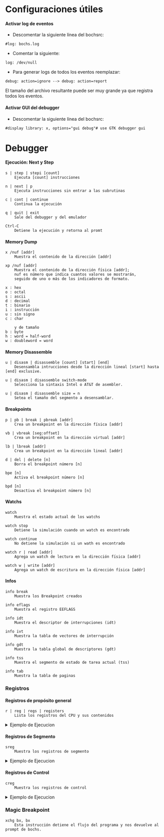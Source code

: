 # Configuraciones útiles
#### Activar log de eventos
- Descomentar la siguiente lı́nea del bochsrc:
```
#log: bochs.log
```
- Comentar la siguiente:
```
log: /dev/null
```
- Para generar logs de todos los eventos reemplazar:
```
debug: action=ignore --> debug: action=report
```
El tamaño del archivo resultante puede ser muy grande ya que registra todos los eventos.

#### Activar GUI del debugger
- Descomentar la siguiente lı́nea del bochsrc:
```
#display library: x, options="gui debug"# use GTK debugger gui
```

# Debugger
#### Ejecución: Next y Step
```
s | step | stepi [count]
	Ejecuta [count] instrucciones

n | next | p
	Ejecuta instrucciones sin entrar a las subrutinas

c | cont | continue
	Continua la ejecución

q | quit | exit
	Sale del debugger y del emulador

Ctrl-C
	Detiene la ejecución y retorna al promt
```

#### Memory Dump
```
x /nuf [addr]
	Muestra el contenido de la dirección [addr]

xp /nuf [addr]
	Muestra el contenido de la dirección fı́sica [addr];
	nuf es número que indica cuantos valores se mostrarán,
	seguido de uno o más de los indicadores de formato.
	
x : hex
o : octal
s : ascii
d : decimal
t : binario
i : instrucción
u : sin signo
c : char

	y de tamaño
b : byte
h : word = half-word
w : doubleword = word
```

#### Memory Disassemble

```
u | disasm | disassemble [count] [start] [end]
	Desensambla intrucciones desde la dirección lineal [start] hasta [end] exclusive.

u | disasm | disassemble switch-mode
	Selecciona la sintaxis Intel o AT&T de asembler.

u | disasm | disassemble size = n
	Setea el tamaño del segmento a desensamblar.
```

#### Breakpoints
```
p | pb | break | pbreak [addr]
	Crea un breakpoint en la dirección fı́sica [addr]

vb | vbreak [seg:offset]
	Crea un breakpoint en la dirección virtual [addr]

lb | lbreak [addr]
	Crea un breakpoint en la dirección lineal [addr]

d | del | delete [n]
	Borra el breakpoint número [n]

bpe [n]
	Activa el breakpoint número [n]

bpd [n]
	Desactiva el breakpoint número [n]
```

#### Watchs
```
watch
	Muestra el estado actual de los watchs
	
watch stop
	Detiene la simulación cuando un watch es encontrado
	
watch continue
	No detiene la simulación si un wath es encontrado
	
watch r | read [addr]
	Agrega un watch de lectura en la dirección fı́sica [addr]
	
watch w | write [addr]
	Agrega un watch de escritura en la dirección fı́sica [addr]
```

#### Infos
```
info break 
	Muestra los Breakpoint creados
	
info eflags 
	Muestra el registro EEFLAGS
	
info idt 
	Muestra el descriptor de interrupciones (idt)
	
info ivt 
	Muestra la tabla de vectores de interrupción
	
info gdt 
	Muestra la tabla global de descriptores (gdt)
	
info tss 
	Muestra el segmento de estado de tarea actual (tss)
	
info tab 
	Muestra la tabla de paginas
```

### __Registros__

#### Registros de propósito general
```
r | reg | regs | registers
	Lista los registros del CPU y sus contenidos
```
<details>
	<summary>Ejemplo de Ejecucion</summary>

```
<bochs:12> registers
eax: 0x00000000 0
ecx: 0x00000000 0
edx: 0x00000543 1347
ebx: 0x00000000 0
esp: 0x00000000 0
ebp: 0x00000000 0
esi: 0x00000000 0
edi: 0x00000000 0
eip: 0x0000e05d
eflags 0x00000046
id vip vif ac vm rf nt IOPL=0 of df if tf sf ZF af PF cf
```
</details>


#### Registros de Segmento
```
sreg
	Muestra los registros de segmento
```
<details>
	<summary>Ejemplo de Ejecucion</summary>

```
<bochs:5> sreg
cs:s=0xf000, dh=0xff0093ff, dl=0x0000ffff, valid=7
ds:s=0x0000, dh=0x00009300, dl=0x0000ffff, valid=7
ss:s=0x0000, dh=0x00009300, dl=0x0000ffff, valid=7
es:s=0x0000, dh=0x00009300, dl=0x0000ffff, valid=7
fs:s=0x0000, dh=0x00009300, dl=0x0000ffff, valid=7
gs:s=0x0000, dh=0x00009300, dl=0x0000ffff, valid=7
ldtr:s=0x0000, dh=0x00008200, dl=0x0000ffff, valid=1
tr:s=0x0000, dh=0x00008b00, dl=0x0000ffff, valid=1
gdtr:base=0x00000000, limit=0xffff
idtr:base=0x00000000, limit=0xffff
```
</details>	


#### Registros de Control
```
creg
	Muestra los registros de control
```
<details>
	<summary>Ejemplo de Ejecucion</summary>

```
<bochs:10> creg
CR0=0x60000010: pg CD NW ac wp ne ET ts em mp pe
CR2=page fault laddr=0x00000000
CR3=0x00000000
PCD=page-level cache disable=0
PWT=page-level writes transparent=0
CR4=0x00000000: osxsave smx vmx osxmmexcpt osfxsr pce pge mce pae pse de tsd pvi vme
```
</details>	

### Magic Breakpoint
```
xchg bx, bx
	Esta instrucción detiene el flujo del programa y nos devuelve al prompt de bochs.
```





